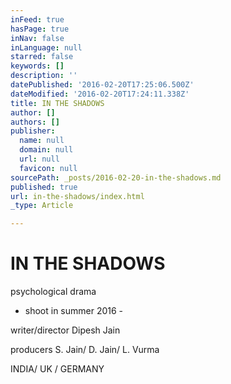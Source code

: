 ```yaml
---
inFeed: true
hasPage: true
inNav: false
inLanguage: null
starred: false
keywords: []
description: ''
datePublished: '2016-02-20T17:25:06.500Z'
dateModified: '2016-02-20T17:24:11.338Z'
title: IN THE SHADOWS
author: []
authors: []
publisher:
  name: null
  domain: null
  url: null
  favicon: null
sourcePath: _posts/2016-02-20-in-the-shadows.md
published: true
url: in-the-shadows/index.html
_type: Article

---
```

# IN THE SHADOWS

psychological drama

- shoot in summer 2016 - 

writer/director Dipesh Jain

producers S. Jain/ D. Jain/ L. Vurma

INDIA/ UK / GERMANY